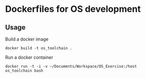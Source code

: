 # Dockerfiles for OS development

## Usage
Build a docker image
```
docker build -t os_toolchain .
```

Run a docker container
```
docker run -t -i -v ~/Documents/Workspace/OS_Exercise:/host os_toolchain bash
```